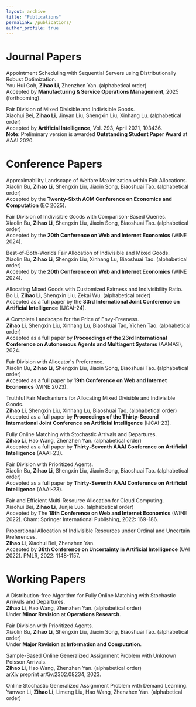 ```yaml
---
layout: archive
title: "Publications"
permalink: /publications/
author_profile: true
---
```


Journal Papers
======

Appointment Scheduling with Sequential Servers using Distributionally Robust Optimization.   
You Hui Goh, **Zihao Li**, Zhenzhen Yan. (alphabetical order)   
Accepted by **Manufacturing & Service Operations Management**, 2025 (forthcoming).    

Fair Division of Mixed Divisible and Indivisible Goods.    
Xiaohui Bei, **Zihao Li**, Jinyan Liu, Shengxin Liu, Xinhang Lu. (alphabetical order)    
Accepted by **Artificial Intelligence**, Vol. 293, April 2021, 103436.    
**Note**: Preliminary version is awarded **Outstanding Student Paper Award** at AAAI 2020.    



Conference Papers
======

Approximability Landscape of Welfare Maximization within Fair Allocations.
Xiaolin Bu, **Zihao Li**, Shengxin Liu, Jiaxin Song, Biaoshuai Tao. (alphabetical order)  
Accepted by the **Twenty-Sixth ACM Conference on Economics and Computation** (EC 2025).

Fair Division of Indivisible Goods with Comparison-Based Queries.    
Xiaolin Bu, **Zihao Li**, Shengxin Liu, Jiaxin Song, Biaoshuai Tao. (alphabetical order)    
Accepted by the **20th Conference on Web and Internet Economics** (WINE 2024).    

Best-of-Both-Worlds Fair Allocation of Indivisible and Mixed Goods.    
Xiaolin Bu, **Zihao Li**, Shengxin Liu, Xinhang Lu, Biaoshuai Tao. (alphabetical order)    
Accepted by the **20th Conference on Web and Internet Economics** (WINE 2024).    

Allocating Mixed Goods with Customized Fairness and Indivisibility Ratio.    
Bo Li, **Zihao Li**, Shengxin Liu, Zekai Wu. (alphabetical order)      
Accepted as a full paper by the **33rd International Joint Conference on Artificial Intelligence** (IJCAI-24).    

A Complete Landscape for the Price of Envy-Freeness.    
**Zihao Li**, Shengxin Liu, Xinhang Lu, Biaoshuai Tao, Yichen Tao. (alphabetical order)      
Accepted as a full paper by **Proceedings of the 23rd International Conference on Autonomous Agents and Multiagent Systems** (AAMAS), 2024.    

Fair Division with Allocator's Preference.    
Xiaolin Bu, **Zihao Li**, Shengxin Liu, Jiaxin Song, Biaoshuai Tao. (alphabetical order)      
Accepted as a full paper by **19th Conference on Web and Internet Economics** (WINE 2023).    

Truthful Fair Mechanisms for Allocating Mixed Divisible and Indivisible Goods.    
**Zihao Li**, Shengxin Liu, Xinhang Lu, Biaoshuai Tao. (alphabetical order)    
Accepted as a full paper by **Proceedings of the Thirty-Second International Joint Conference on Artificial Intelligence** (IJCAI-23).    

Fully Online Matching with Stochastic Arrivals and Departures.    
**Zihao Li**, Hao Wang, Zhenzhen Yan. (alphabetical order)    
Accepted as a full paper by **Thirty-Seventh AAAI Conference on Artificial Intelligence** (AAAI-23).      

Fair Division with Prioritized Agents.    
Xiaolin Bu, **Zihao Li**, Shengxin Liu, Jiaxin Song, Biaoshuai Tao. (alphabetical order)    
Accepted as a full paper by **Thirty-Seventh AAAI Conference on Artificial Intelligence** (AAAI-23).    

Fair and Efficient Multi-Resource Allocation for Cloud Computing.      
Xiaohui Bei, **Zihao Li**, Junjie Luo. (alphabetical order)      
Accepted by The **18th Conference on Web and Internet Economics** (WINE 2022). Cham: Springer International Publishing, 2022: 169-186.      

Proportional Allocation of Indivisible Resources under Ordinal and Uncertain Preferences.    
**Zihao Li**, Xiaohui Bei, Zhenzhen Yan.      
Accepted by **38th Conference on Uncertainty in Artificial Intelligence** (UAI 2022). PMLR, 2022: 1148-1157.

Working Papers
======

A Distribution-free Algorithm for Fully Online Matching with Stochastic Arrivals and Departures.    
**Zihao Li**, Hao Wang, Zhenzhen Yan. (alphabetical order)      
Under **Minor Revision** at **Operations Research**.     

Fair Division with Prioritized Agents.    
Xiaolin Bu, **Zihao Li**, Shengxin Liu, Jiaxin Song, Biaoshuai Tao. (alphabetical order)    
Under **Major Revision** at **Information and Computation**.

Sample-Based Online Generalized Assignment Problem with Unknown Poisson Arrivals.      
**Zihao Li**, Hao Wang, Zhenzhen Yan. (alphabetical order)      
arXiv preprint arXiv:2302.08234, 2023.       

Online Stochastic Generalized Assignment Problem with Demand Learning.      
Yanwen Li, **Zihao Li**, Limeng Liu, Hao Wang, Zhenzhen Yan. (alphabetical order)        
